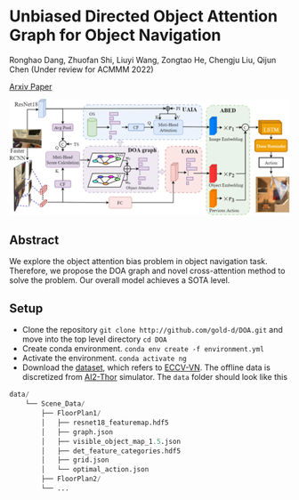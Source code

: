 # Unbiased Directed Object Attention Graph for Object Navigation
Ronghao Dang, Zhuofan Shi, Liuyi Wang, Zongtao He, Chengju Liu, Qijun Chen (Under review for ACMMM 2022)

[Arxiv Paper](https://arxiv.org/abs/2204.04421)

<p align="center"><img src="fig/model_architecture.png" width="700" /></p>

## Abstract
We explore the object attention bias problem in object navigation task. Therefore, we propose the DOA graph and novel cross-attention method to solve the problem. Our overall model achieves a SOTA level.
## Setup
- Clone the repository `git clone http://github.com/gold-d/DOA.git` and move into the top level directory `cd DOA`
- Create conda environment. `conda env create -f environment.yml`
- Activate the environment. `conda activate ng`
- Download the [dataset](https://drive.google.com/file/d/1kvYvutjqc6SLEO65yQjo8AuU85voT5sC/view), which refers to [ECCV-VN](https://github.com/xiaobaishu0097/ECCV-VN). The offline data is discretized from [AI2-Thor](https://ai2thor.allenai.org/) simulator.
The `data` folder should look like this
```python
data/ 
    └── Scene_Data/
        ├── FloorPlan1/
        │   ├── resnet18_featuremap.hdf5
        │   ├── graph.json
        │   ├── visible_object_map_1.5.json
        │   ├── det_feature_categories.hdf5
        │   ├── grid.json
        │   └── optimal_action.json
        ├── FloorPlan2/
        └── ...
```
